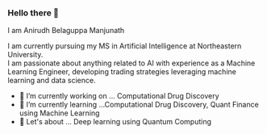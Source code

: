 ### Hello there 👋

I am Anirudh Belaguppa Manjunath

I am currently pursuing my MS in Artificial Intelligence at Northeastern University.  
I am passionate about anything related to AI with experience as a Machine Learning Engineer, developing trading strategies leveraging machine learning and data science.

- 🔭 I’m currently working on ... Computational Drug Discovery
- 🌱 I’m currently learning ...Computational Drug Discovery, Quant Finance using Machine Learning
- 💬 Let's about ... Deep learning using Quantum Computing

  
<!--
**AnirudhDesai777/anirudhdesai777** is a ✨ _special_ ✨ repository because its `README.md` (this file) appears on your GitHub profile.

Here are some ideas to get you started:

- 🔭 I’m currently working on ...
- 🌱 I’m currently learning ...
- 👯 I’m looking to collaborate on ...
- 🤔 I’m looking for help with ...

- 📫 How to reach me: ...
- 😄 Pronouns: ...
- ⚡ Fun fact: ...
-->
